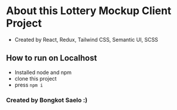 # About this Lottery Mockup Client Project
- Created by React, Redux, Tailwind CSS, Semantic UI, SCSS

## How to run on Localhost
- Installed node and npm
- clone this project
- press `npm i`

### Created by Bongkot Saelo :)